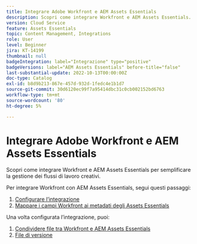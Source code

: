 ```yaml
---
title: Integrare Adobe Workfront e AEM Assets Essentials
description: Scopri come integrare Workfront e AEM Assets Essentials.
version: Cloud Service
feature: Assets Essentials
topic: Content Management, Integrations
role: User
level: Beginner
jira: KT-14199
thumbnail: null
badgeIntegration: label="Integrazione" type="positive"
badgeVersions: label="AEM Assets Essentials" before-title="false"
last-substantial-update: 2022-10-13T00:00:00Z
doc-type: Catalog
exl-id: b8d9b213-867e-457d-932d-1fedc4e1b1d7
source-git-commit: 30d6120ec99f7a95414dbc31c0cb002152bd6763
workflow-type: tm+mt
source-wordcount: '80'
ht-degree: 5%

---
```


# Integrare Adobe Workfront e AEM Assets Essentials

Scopri come integrare Workfront e AEM Assets Essentials per semplificare la gestione dei flussi di lavoro creativi.

Per integrare Workfront con AEM Assets Essentials, segui questi passaggi:

1. [Configurare l’integrazione](./configure.md)
1. [Mappare i campi Workfront ai metadati degli Assets Essentials](./map-metadata.md)

Una volta configurata l’integrazione, puoi:

1. [Condividere file tra Workfront e AEM Assets Essentials](./link-send.md)
1. [File di versione](./versions.md)
